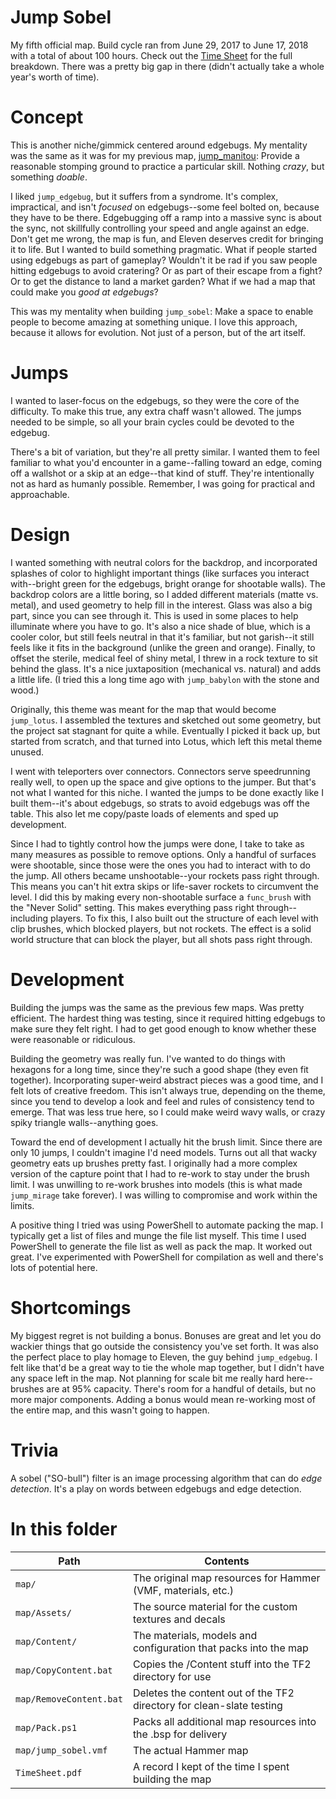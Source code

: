 Jump Sobel
==========

My fifth official map. Build cycle ran from June 29, 2017 to June 17, 2018 with a total of about 100 hours. Check out the [Time Sheet](https://github.com/alexwnovak/TF2Maps/raw/master/jump_sobel/TimeSheet.pdf) for the full breakdown. There was a pretty big gap in there (didn't actually take a whole year's worth of time).

# Concept

This is another niche/gimmick centered around edgebugs. My mentality was the same as it was for my previous map, [jump_manitou](https://github.com/alexwnovak/TF2Maps/tree/master/jump_manitou): Provide a reasonable stomping ground to practice a particular skill. Nothing _crazy_, but something _doable_.

I liked `jump_edgebug`, but it suffers from a syndrome. It's complex, impractical, and isn't _focused_ on edgebugs--some feel bolted on, because they have to be there. Edgebugging off a ramp into a massive sync is about the sync, not skillfully controlling your speed and angle against an edge. Don't get me wrong, the map is fun, and Eleven deserves credit for bringing it to life. But I wanted to build something pragmatic. What if people started using edgebugs as part of gameplay? Wouldn't it be rad if you saw people hitting edgebugs to avoid cratering? Or as part of their escape from a fight? Or to get the distance to land a market garden? What if we had a map that could make you _good at edgebugs_?

This was my mentality when building `jump_sobel`: Make a space to enable people to become amazing at something unique. I love this approach, because it allows for evolution. Not just of a person, but of the art itself.

# Jumps

I wanted to laser-focus on the edgebugs, so they were the core of the difficulty. To make this true, any extra chaff wasn't allowed. The jumps needed to be simple, so all your brain cycles could be devoted to the edgebug.

There's a bit of variation, but they're all pretty similar. I wanted them to feel familiar to what you'd encounter in a game--falling toward an edge, coming off a wallshot or a skip at an edge--that kind of stuff. They're intentionally not as hard as humanly possible. Remember, I was going for practical and approachable.

# Design

I wanted something with neutral colors for the backdrop, and incorporated splashes of color to highlight important things (like surfaces you interact with--bright green for the edgebugs, bright orange for shootable walls). The backdrop colors are a little boring, so I added different materials (matte vs. metal), and used geometry to help fill in the interest. Glass was also a big part, since you can see through it. This is used in some places to help illuminate where you have to go. It's also a nice shade of blue, which is a cooler color, but still feels neutral in that it's familiar, but not garish--it still feels like it fits in the background (unlike the green and orange). Finally, to offset the sterile, medical feel of shiny metal, I threw in a rock texture to sit behind the glass. It's a nice juxtaposition (mechanical vs. natural) and adds a little life. (I tried this a long time ago with `jump_babylon` with the stone and wood.)

Originally, this theme was meant for the map that would become `jump_lotus`. I assembled the textures and sketched out some geometry, but the project sat stagnant for quite a while. Eventually I picked it back up, but started from scratch, and that turned into Lotus, which left this metal theme unused.

I went with teleporters over connectors. Connectors serve speedrunning really well, to open up the space and give options to the jumper. But that's not what I wanted for this niche. I wanted the jumps to be done exactly like I built them--it's about edgebugs, so strats to avoid edgebugs was off the table. This also let me copy/paste loads of elements and sped up development.

Since I had to tightly control how the jumps were done, I take to take as many measures as possible to remove options. Only a handful of surfaces were shootable, since those were the ones you had to interact with to do the jump. All others became unshootable--your rockets pass right through. This means you can't hit extra skips or life-saver rockets to circumvent the level. I did this by making every non-shootable surface a `func_brush` with the "Never Solid" setting. This makes everything pass right through--including players. To fix this, I also built out the structure of each level with clip brushes, which blocked players, but not rockets. The effect is a solid world structure that can block the player, but all shots pass right through.

# Development

Building the jumps was the same as the previous few maps. Was pretty efficient. The hardest thing was testing, since it required hitting edgebugs to make sure they felt right. I had to get good enough to know whether these were reasonable or ridiculous.

Building the geometry was really fun. I've wanted to do things with hexagons for a long time, since they're such a good shape (they even fit together). Incorporating super-weird abstract pieces was a good time, and I felt lots of creative freedom. This isn't always true, depending on the theme, since you tend to develop a look and feel and rules of consistency tend to emerge. That was less true here, so I could make weird wavy walls, or crazy spiky triangle walls--anything goes.

Toward the end of development I actually hit the brush limit. Since there are only 10 jumps, I couldn't imagine I'd need models. Turns out all that wacky geometry eats up brushes pretty fast. I originally had a more complex version of the capture point that I had to re-work to stay under the brush limit. I was unwilling to re-work brushes into models (this is what made `jump_mirage` take forever). I was willing to compromise and work within the limits.

A positive thing I tried was using PowerShell to automate packing the map. I typically get a list of files and munge the file list myself. This time I used PowerShell to generate the file list as well as pack the map. It worked out great. I've experimented with PowerShell for compilation as well and there's lots of potential here.

# Shortcomings

My biggest regret is not building a bonus. Bonuses are great and let you do wackier things that go outside the consistency you've set forth. It was also the perfect place to play homage to Eleven, the guy behind `jump_edgebug`. I felt like that'd be a great way to tie the whole map together, but I didn't have any space left in the map. Not planning for scale bit me really hard here--brushes are at 95% capacity. There's room for a handful of details, but no more major components. Adding a bonus would mean re-working most of the entire map, and this wasn't going to happen.

# Trivia

A sobel ("SO-bull") filter is an image processing algorithm that can do _edge detection_. It's a play on words between edgebugs and edge detection.

# In this folder

| Path                      | Contents                                                             |
|---------------------------|----------------------------------------------------------------------|
| `map/`                    | The original map resources for Hammer (VMF, materials, etc.)         |
| `map/Assets/`             | The source material for the custom textures and decals               |
| `map/Content/`            | The materials, models and configuration that packs into the map      |
| `map/CopyContent.bat`     | Copies the /Content stuff into the TF2 directory for use             |
| `map/RemoveContent.bat`   | Deletes the content out of the TF2 directory for clean-slate testing |
| `map/Pack.ps1`            | Packs all additional map resources into the .bsp for delivery        |
| `map/jump_sobel.vmf`      | The actual Hammer map                                                |
| `TimeSheet.pdf`           | A record I kept of the time I spent building the map                 |

